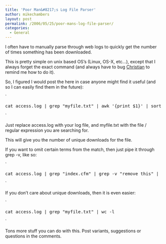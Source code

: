 ```yaml
---
title: 'Poor Man&#8217;s Log File Parser'
author: mikechambers
layout: post
permalink: /2006/05/25/poor-mans-log-file-parser/
categories:
  - General
---
```



I often have to manually parse through web logs to quickly get the number of times something has been downloaded.

This is pretty simple on unix based OS&#8217;s (Linux, OS-X, etc...), except that I always forget the exact command (and always have to bug [Christian][1] to remind me how to do it).

So, I figured I would post the here in case anyone might find it useful (and so I can easily find them in the future):  
<!--more-->

  
`
<pre>cat access.log | grep "myfile.txt" | awk '{print $1}' | sort | uniq | wc -l</pre>
<p>`

Just replace access.log with your log file, and myfile.txt with the file / regular expression you are searching for.

This will give you the number of unique downloads for the file.

If you want to omit certain terms from the match, then just pipe it through grep -v, like so:

`
<pre>cat access.log | grep "index.cfm" | grep -v "remove_this" | awk '{print $1}' | sort | uniq | wc -l</pre>
<p>`

If you don&#8217;t care about unique downloads, then it is even easier:

`
<pre>cat access.log | grep "myfile.txt" | wc -l</pre>
<p>`

Tons more stuff you can do with this. Post variants, suggestions or questions in the comments.

 [1]: http://weblogs.macromedia.com/cantrell/